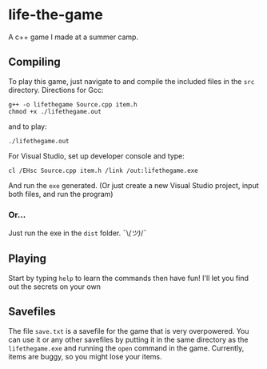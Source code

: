 # life-the-game
A c++ game I made at a summer camp.

## Compiling

To play this game, just navigate to and compile the included files in the `src` directory. Directions for Gcc:
```shell
g++ -o lifethegame Source.cpp item.h
chmod +x ./lifethegame.out
```
and to play:
```shell
./lifethegame.out
```
For Visual Studio, set up developer console and type:
```shell
cl /EHsc Source.cpp item.h /link /out:lifethegame.exe
```
And run the `exe` generated. (Or just create a new Visual Studio project, input both files, and run the program)

### Or...

Just run the exe in the `dist` folder. ¯\\_(ツ)_/¯

## Playing

Start by typing `help` to learn the commands then have fun! I'll let you find out the secrets on your own

## Savefiles

The file `save.txt` is a savefile for the game that is very overpowered. You can use it or any other savefiles by putting it in the same directory as the `lifethegame.exe` and running the `open` command in the game. Currently, items are buggy, so you might lose your items.
